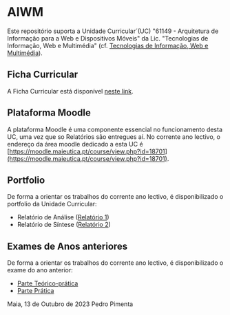 # AIWM

Este repositório suporta a Unidade Curricular´(UC) "61149 - Arquitetura de Informação para a Web e Dispositivos Móveis" da Lic. "Tecnologias de Informação, Web e Multimédia" (cf. [Tecnologias de Informação, Web e Multimédia](https://www.ipmaia.pt/pt/ensino/oferta-formativa/licenciaturas/tecnologias-informacao-web-multimedia)).


## Ficha Curricular

A Ficha Curricular está disponível [neste link](https://docs.google.com/document/d/1RZDl0Nfi6mycDynmVgwBAut_lqBf9s7sF1PiAQs7gMo/edit). 


## Plataforma Moodle

A plataforma Moodle é uma componente essencial no funcionamento desta UC, uma vez que so Relatórios são entregues aí.
No corrente ano lectivo, o endereço da área moodle dedicado a esta UC é [https://moodle.maieutica.pt/course/view.php?id=18701](https://moodle.maieutica.pt/course/view.php?id=18701). 


## Portfolio

De forma a orientar os trabalhos do corrente ano lectivo, é disponibilizado o portfolio da Unidade Curricular:
- Relatório de Análise ([Relatório 1](./Relat%C3%B3rio%201))
- Relatório de Síntese ([Relatório 2](./Relat%C3%B3rio%202))

## Exames de Anos anteriores

De forma a orientar os trabalhos do corrente ano lectivo, é disponibilizado o exame do ano anterior:
- [Parte Teórico-prática](./Exames/Exame%2016Jan2023%20(teo-prat).pdf')
- [Parte Prática](./Exames/Exame%2016Jan2023%20(pratica).pdf)

Maia, 13 de Outubro de 2023
Pedro Pimenta
